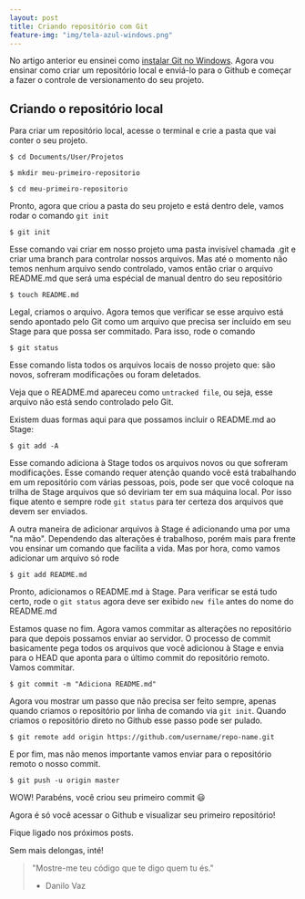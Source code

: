 ```yaml
---
layout: post
title: Criando repositório com Git
feature-img: "img/tela-azul-windows.png"
---
```


No artigo anterior eu ensinei como [instalar Git no Windows](). Agora vou ensinar como criar um repositório local e enviá-lo para o Github e começar a fazer o controle de versionamento do seu projeto.


## Criando o repositório local

Para criar um repositório local, acesse o terminal e crie a pasta que vai conter o seu projeto.

```
$ cd Documents/User/Projetos

$ mkdir meu-primeiro-repositorio

$ cd meu-primeiro-repositorio
```

Pronto, agora que criou a pasta do seu projeto e está dentro dele, vamos rodar o comando ```git init```

```
$ git init
```

Esse comando vai criar em nosso projeto uma pasta invisível chamada .git e criar uma branch para controlar nossos arquivos. Mas até o momento não temos nenhum arquivo sendo controlado, vamos então criar o arquivo README.md que será uma espécial de manual dentro do seu repositório

```
$ touch README.md
```

Legal, criamos o arquivo. Agora temos que verificar se esse arquivo está sendo apontado pelo Git como um arquivo que precisa ser incluído em seu Stage para que possa ser commitado.
Para isso, rode o comando

```
$ git status
```

Esse comando lista todos os arquivos locais de nosso projeto que: são novos, sofreram modificações ou foram deletados.

Veja que o README.md apareceu como `untracked file`, ou seja, esse arquivo não está sendo controlado pelo Git.

Existem duas formas aqui para que possamos incluir o README.md ao Stage:

```
$ git add -A
```

Esse comando adiciona à Stage todos os arquivos novos ou que sofreram modificações. Esse comando requer atenção quando você está trabalhando em um repositório com várias pessoas, pois, pode ser que você coloque na trilha de Stage arquivos que só deviriam ter em sua máquina local. Por isso fique atento e sempre rode ```git status``` para ter certeza dos arquivos que devem ser enviados.

A outra maneira de adicionar arquivos à Stage é adicionando uma por uma "na mão". Dependendo das alterações é trabalhoso, porém mais para frente vou ensinar um comando que facilita a vida. Mas por hora, como vamos adicionar um arquivo só rode

```
$ git add README.md
```

Pronto, adicionamos o README.md à Stage. Para verificar se está tudo certo, rode o ```git status``` agora deve ser exibido ```new file``` antes do nome do README.md

Estamos quase no fim. Agora vamos commitar as alterações no repositório para que depois possamos enviar ao servidor. O processo de commit basicamente pega todos os arquivos que você adicionou à Stage e envia para o HEAD que aponta para o último commit do repositório remoto.
Vamos commitar.

```
$ git commit -m "Adiciona README.md"
```

Agora vou mostrar um passo que não precisa ser feito sempre, apenas quando criamos o repositório por linha de comando via ```git init```. Quando criamos o repositório direto no Github esse passo pode ser pulado.

```
$ git remote add origin https://github.com/username/repo-name.git
```

E por fim, mas não menos importante vamos enviar para o repositório remoto o nosso commit.

```
$ git push -u origin master
```

WOW! Parabéns, você criou seu primeiro commit :smiley:

Agora é só você acessar o Github e visualizar seu primeiro repositório!

Fique ligado nos próximos posts.

Sem mais delongas, inté!

>"Mostre-me teu código que te digo quem tu és."
> - Danilo Vaz
